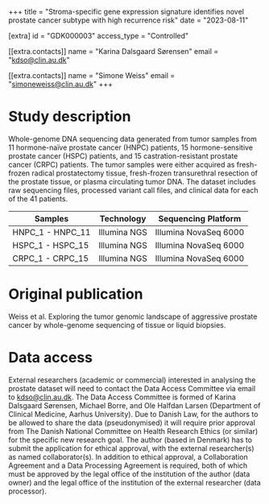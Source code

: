 +++
title = "Stroma-specific gene expression signature identifies novel prostate cancer subtype with high recurrence risk"
date = "2023-08-11"

[extra]
id = "GDK000003"
access_type = "Controlled"

[[extra.contacts]]
name = "Karina Dalsgaard Sørensen"
email = "kdso@clin.au.dk"

[[extra.contacts]]
name = "Simone Weiss"
email = "simoneweiss@clin.au.dk"
+++

# Study description
Whole-genome DNA sequencing data generated from tumor samples from 11 hormone-naïve prostate cancer (HNPC) patients, 15 hormone-sensitive prostate cancer (HSPC) patients, and 15 castration-resistant prostate cancer (CRPC) patients. The tumor samples were either acquired as fresh-frozen radical prostatectomy tissue, fresh-frozen transurethral resection of the prostate tissue, or plasma circulating tumor DNA. The dataset includes raw sequencing files, processed variant call files, and clinical data for each of the 41 patients.

Samples            | Technology   | Sequencing Platform
-------------------|--------------|------------------------------------
HNPC\_1 - HNPC\_11 | Illumina NGS | Illumina NovaSeq 6000
HSPC\_1 - HSPC\_15 | Illumina NGS | Illumina NovaSeq 6000
CRPC\_1 - CRPC\_15 | Illumina NGS | Illumina NovaSeq 6000


# Original publication

Weiss et al. Exploring the tumor genomic landscape of aggressive prostate cancer by whole-genome sequencing of tissue or liquid biopsies.

# Data access

External researchers (academic or commercial) interested in analysing the prostate dataset will need to contact the Data Access Committee via email to kdso@clin.au.dk. The Data Access Committee is formed of Karina Dalsgaard Sørensen, Michael Borre, and Ole Halfdan Larsen (Department of Clinical Medicine, Aarhus University). Due to Danish Law, for the authors to be allowed to share the data (pseudonymised) it will require prior approval from The Danish National Committee on Health Research Ethics (or similar) for the specific new research goal. The author (based in Denmark) has to submit the application for ethical approval, with the external researcher(s) as named collaborator(s). In addition to ethical approval, a Collaboration Agreement and a Data Processing Agreement is required, both of which must be approved by the legal office of the institution of the author (data owner) and the legal office of the institution of the external researcher (data processor).
